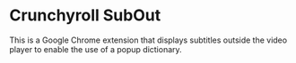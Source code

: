 # Crunchyroll SubOut

This is a Google Chrome extension that displays subtitles outside the video player to enable the use of a popup dictionary.